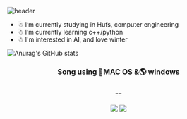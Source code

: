 ![header](https://capsule-render.vercel.app/api?type=waving&color=timeGradient&height=300&section=header&text=Song%20&fontSize=90)


- ☃ I’m currently studying in Hufs, computer engineering
- ☃ I’m currently learning c++/python
- ☃ I'm interested in AI, and love winter<br>


![Anurag's GitHub stats](https://github-readme-stats.vercel.app/api?username=SongGaHyeon&show_icons=true&theme=radical)


<p>
<h3 align="center"> Song using 🍎MAC OS &🌎 windows</h3>
<h3 align="center"> -- </h3>


</p>
<p align="center">
<img src="https://img.shields.io/badge/Python-3776AB?style=for-the-badge&logo=Python&logoColor=white"/></a>
<img src="https://img.shields.io/badge/C++-00599C?style=for-the-badge&logo=cpp&logoColor=white"/>  </a>





